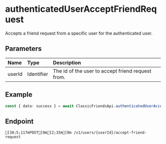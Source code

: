 
# authenticatedUserAcceptFriendRequest
Accepts a friend request from a specific user for the authenticated user.


## Parameters
| Name   | Type       | Description                                       |
| :----- | :--------- | :------------------------------------------------ |
| userId | Identifier | The id of the user to accept friend request from. |



## Example
```ts copy showLineNumbers
const { data: success } = await ClassicFriendsApi.authenticatedUserAcceptFriendRequest({ userId: 2655994471 }); 
```



## Endpoint
```ansi
[38;5;117mPOST[0m[2;33m[0m /v1/users/{userId}/accept-friend-request
```
  